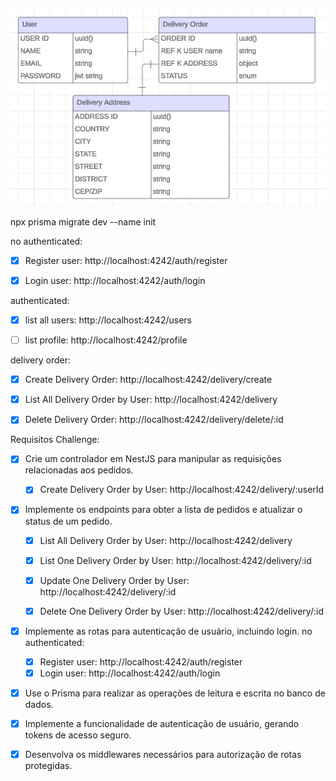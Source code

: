 

![diagram](diagram.png)


npx prisma migrate dev --name init 


no authenticated:
- [x] Register user: http://localhost:4242/auth/register
- [x] Login user: http://localhost:4242/auth/login


authenticated:
- [x] list all users: http://localhost:4242/users

- [ ] list profile: http://localhost:4242/profile

delivery order:
- [x] Create Delivery Order: http://localhost:4242/delivery/create

- [x] List All Delivery Order by User: http://localhost:4242/delivery

- [x] Delete Delivery Order: http://localhost:4242/delivery/delete/:id


Requisitos Challenge:

- [x] Crie um controlador em NestJS para manipular as requisições relacionadas aos pedidos.
  - [x] Create Delivery Order by User: http://localhost:4242/delivery/:userId

- [x] Implemente os endpoints para obter a lista de pedidos e atualizar o status de um pedido.
  - [x] List All Delivery Order by User: http://localhost:4242/delivery
  - [x] List One Delivery Order by User: http://localhost:4242/delivery/:id
  - [x] Update One Delivery Order by User: http://localhost:4242/delivery/:id
  - [x] Delete One Delivery Order by User: http://localhost:4242/delivery/:id


- [x] Implemente as rotas para autenticação de usuário, incluindo login.
  no authenticated:
    - [x] Register user: http://localhost:4242/auth/register
    - [x] Login user: http://localhost:4242/auth/login

- [x] Use o Prisma para realizar as operações de leitura e escrita no banco de dados.

- [x] Implemente a funcionalidade de autenticação de usuário, gerando tokens de acesso seguro.

- [x] Desenvolva os middlewares necessários para autorização de rotas protegidas.